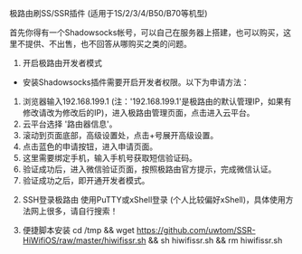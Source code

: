 极路由刷SS/SSR插件 (适用于1S/2/3/4/B50/B70等机型)

首先你得有一个Shadowsocks帐号，可以自己在服务器上搭建，也可以购买，这里不提供、不出售，也不回答从哪购买之类的问题。

1. 开启极路由开发者模式
 * 安装Shadowsocks插件需要开启开发者权限。以下为申请方法：
  1) 浏览器输入192.168.199.1 (注：'192.168.199.1'是极路由的默认管理IP，如果有修改请改为修改后的IP)，进入极路由管理页面，点击进入云平台。
  2) 云平台选择 '路由器信息'。
  3) 滚动到页面底部，高级设置处，点击+号展开高级设置。
  4) 点击蓝色的申请按钮，进入申请页面。
  5) 这里需要绑定手机，输入手机号获取短信验证码。
  6) 验证成功后，进入微信验证页面，按照极路由官方提示，完成微信认证。
  7) 验证成功之后，即开通开发者模式。

2. SSH登录极路由
  使用PuTTY或xShell登录 (个人比较偏好xShell)，具体使用方法网上很多，请自行搜索！

3. 便捷脚本安装
  cd /tmp && wget https://github.com/uwtom/SSR-HiWifiOS/raw/master/hiwifissr.sh && sh hiwifissr.sh && rm hiwifissr.sh
